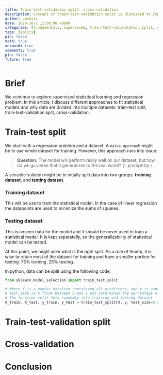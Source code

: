 ```yaml
---
title: Train-test-validation split, cross-validation
description: Concept of train-test-validation split is discussed to improve model performance. In addition, a related concept of cross-validation is discussed.
author: LexXxik
date: 2024-10-1 12:00:00 +0000
categories: [fundamentals, supervised, train-test-validatation_split, cross-validation]
tags: [splits]
pin: false
math: true
mermaid: true
comments: true
pin: false
future: true
---
```


# Brief
We continue to explore supervised statistical learning and regression problem. In this article, I discuss different approaches to fit statistical models and why data are divided into multiple datasets: train-test split, train-test-validation split, cross-validation.

# Train-test split

We start with a regression problem and a dataset. A ``naive approach`` might be to use whole dataset for training. However, this approach runs into issue:

> **Question:** The model will perform really well on our dataset, but how do we gurantee that it generalizes to the real world?
{: .prompt-tip }

A sensible solution might be to intially split data into two groups: **training dataset**, and **testing dataset**.

### Training dataset
This will be use to train the statistical model. In the case of linear regression the datapoints are used to minimize the sums of squares. 

### Testing dataset
This is unseen data for the model and it should be never used to train a statistical model. It is kept separatelly, so the generalizability of statistical model can be tested.

At this point, we might aske what is the right split. As a rule of thumb, it is wise to retain most of the dataset for training and have a smaller portion for testing: 75% training, 25% testing.

In python, data can be split using the following code:

```python
from sklearn.model_selection import train_test_split

# Where X is a pandas datafram containing all predictors, and y is pandas series containing all dependent variables
# test_size is a float between 0 and 1 and determines the percentage of split.
# The function split data randomly into training and testing dataset
X_train, X_test, y_train, y_test = train_test_split(X, y, test_size=0.25)
```

# Train-test-validation split

# Cross-validation

# Conclusion
